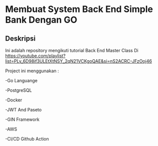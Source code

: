 <!-- @format -->

# Membuat System Back End Simple Bank Dengan GO

## Deskripsi

Ini adalah repository mengikuti tutorial Back End Master Class Di https://youtube.com/playlist?list=PLy_6D98if3ULEtXtNSY_2qN21VCKgoQAE&si=nS2ACRC-JFzOoj46

Project ini menggunakan :

-Go Languange

-PostgreSQL 

-Docker

-JWT And Paseto

-GIN Framework

-AWS

-CI/CD Github Action




